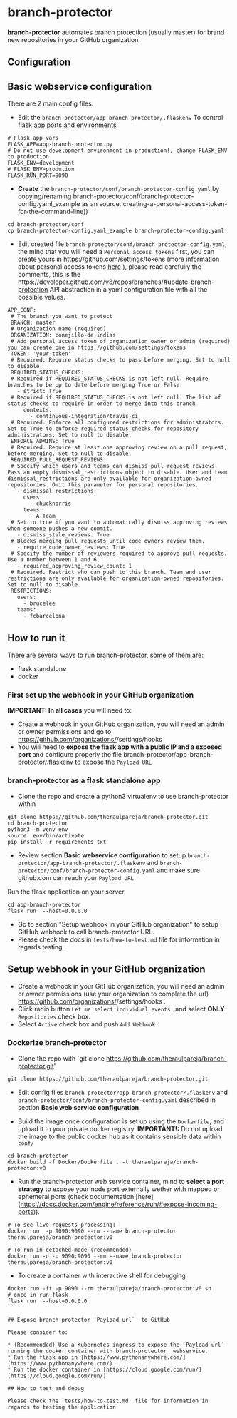 # branch-protector

**branch-protector** automates branch protection (usually master) for brand new repositories in your GitHub organization.

## Configuration

## Basic webservice configuration

There are 2 main config files:

* Edit the `branch-protector/app-branch-protector/.flaskenv` To control flask app ports and environments

```
# Flask app vars
FLASK_APP=app-branch-protector.py
# Do not use development environment in production!, change FLASK_ENV to production
FLASK_ENV=development
# FLASK_ENV=prodution
FLASK_RUN_PORT=9090
```

* **Create** the `branch-protector/conf/branch-protector-config.yaml` by copying/renaming branch-protector/conf/branch-protector-config.yaml_example as an source. creating-a-personal-access-token-for-the-command-line))
 ```
cd branch-protector/conf
cp branch-protector-config.yaml_example branch-protector-config.yaml
```

* Edit created file `branch-protector/conf/branch-protector-config.yaml`,  the mind that you will need a `Personal access tokens` first, you can create yours in https://github.com/settings/tokens (more information about personal access tokens [here](https://help.github.com/en/articles/) ), please read carefully the comments, this is the https://developer.github.com/v3/repos/branches/#update-branch-protection API abstraction  in a yaml configuration file with all the possible values.


```
APP_CONF:
 # The branch you want to protect
 BRANCH: master
 # Organization name (required)
 ORGANIZATION: conejillo-de-indias
 # Add personal access token of organization owner or admin (required) you can create one in https://github.com/settings/tokens
 TOKEN: 'your-token'
 # Required. Require status checks to pass before merging. Set to null to disable.
 REQUIRED_STATUS_CHECKS:
 # Required if REQUIRED_STATUS_CHECKS is not left null. Require branches to be up to date before merging True or False.
   - strict: True
 # Required if REQUIRED_STATUS_CHECKS is not left null. The list of status checks to require in order to merge into this branch
     contexts:
       - continuous-integration/travis-ci
 # Required. Enforce all configured restrictions for administrators. Set to True to enforce required status checks for repository administrators. Set to null to disable.
 ENFORCE_ADMINS: True
 # Required. Require at least one approving review on a pull request, before merging. Set to null to disable.
 REQUIRED_PULL_REQUEST_REVIEWS:
 # Specify which users and teams can dismiss pull request reviews. Pass an empty dismissal_restrictions object to disable. User and team dismissal_restrictions are only available for organization-owned repositories. Omit this parameter for personal repositories.
   - dismissal_restrictions:
     users:
       - chucknorris
     teams:
       - A-Team
 # Set to true if you want to automatically dismiss approving reviews when someone pushes a new commit.
   - dismiss_stale_reviews: True
 # Blocks merging pull requests until code owners review them.
   - require_code_owner_reviews: True
 # Specify the number of reviewers required to approve pull requests. Use a number between 1 and 6.
   - required_approving_review_count: 1
 # Required. Restrict who can push to this branch. Team and user restrictions are only available for organization-owned repositories. Set to null to disable.
 RESTRICTIONS:
   users:
     - brucelee
   teams:
     - fcbarcelona
```

## How to run it

There are several ways to run branch-protector, some of them are:

* flask standalone
* docker

### First set up the webhook in your GitHub organization

**IMPORTANT: In all cases** you will need to:
* Create a webhook in your GitHub organization, you will need an admin or owner permissions and go to https://github.com/organizations/<ORGANIZATION>/settings/hooks
* You will need to **expose the flask app with a public IP and a exposed port** and configure properly the file branch-protector/app-branch-protector/.flaskenv to expose the `Payload URL`

### branch-protector as a flask standalone app

* Clone the repo and create a python3 virtualenv to use branch-protector within

```
git clone https://github.com/theraulpareja/branch-protector.git
cd branch-protector
python3 -m venv env
source  env/bin/activate
pip install -r requirements.txt
```

* Review section **Basic webservice configuration** to setup `branch-protector/app-branch-protector/.flaskenv` and `branch-protector/conf/branch-protector-config.yaml` and make sure github.com can reach your `Payload URL`

Run the flask application on your server
```
cd app-branch-protector
flask run  --host=0.0.0.0
```

* Go to section "Setup webhook in your GitHub organization" to setup GitHub webhook to call branch-protector URL.
* Please check the docs in `tests/how-to-test.md` file for information in regards testing.

## Setup webhook in your GitHub organization

* Create a webhook in your GitHub organization, you will need an admin or owner permissions (use your organization to complete the url) https://github.com/organizations/<ORGANIZATION>/settings/hooks .
* Click radio button `Let me select individual events.` and select **ONLY** `Repositories` check box.
* Select `Active` check box and push `Add Webhook`


### Dockerize branch-protector

* Clone the repo with `git clone https://github.com/theraulpareja/branch-protector.git'

```
git clone https://github.com/theraulpareja/branch-protector.git
```

* Edit config files `branch-protector/app-branch-protector/.flaskenv` and  `branch-protector/conf/branch-protector-config.yaml`  described in section **Basic web service configuration**

* Build the image once configuration is set up using the `Dockerfile`, and upload it to your private docker registry.
**IMPORTANT!:** Do not upload the image to the public docker hub as it contains sensible data within `conf/`

```
cd branch-protector
docker build -f Docker/Dockerfile . -t theraulpareja/branch-protector:v0
```

* Run the branch-protector web service container, mind to **select a port strategy** to expose your node port externally wether with mapped or ephemeral ports (check documentation [here] (https://docs.docker.com/engine/reference/run/#expose-incoming-ports)).

```
# To see live requests processing:
docker run  -p 9090:9090 --rm --name branch-protector theraulpareja/branch-protector:v0

# To run in detached mode (recommended)
docker run -d -p 9090:9090 --rm --name branch-protector theraulpareja/branch-protector:v0
```

* To create a container with interactive shell for debugging

````
docker run -it -p 9090 --rm theraulpareja/branch-protector:v0 sh
# once in run flask
flask run  --host=0.0.0.0
```

## Expose branch-protector 'Payload url`  to GitHub

Please consider to:

* (Recommended) Use a Kubernetes ingress to expose the `Payload url` running the docker container with branch-protector  webservice.
* Run the flask app in [https://www.pythonanywhere.com/](https://www.pythonanywhere.com/)
* Run the docker container in [https://cloud.google.com/run/](https://cloud.google.com/run/)

## How to test and debug

Please check the `tests/how-to-test.md' file for information in regards to testing the application


